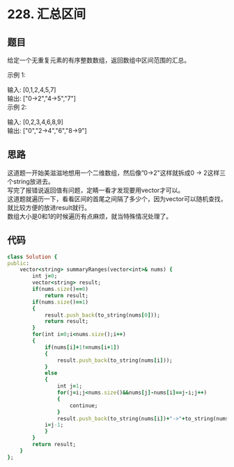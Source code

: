 # 228. 汇总区间
## 题目
给定一个无重复元素的有序整数数组，返回数组中区间范围的汇总。  

示例 1:  

输入: [0,1,2,4,5,7]  
输出: ["0->2","4->5","7"]  
示例 2:  

输入: [0,2,3,4,6,8,9]  
输出: ["0","2->4","6","8->9"]  
## 思路
这道题一开始美滋滋地想用一个二维数组，然后像”0->2"这样就拆成0 -> 2这样三个string放进去。  
写完了报错说返回值有问题，定睛一看才发现要用vector<string>才可以。  
这道题就遍历一下，看看区间的首尾之间隔了多少个，因为vector可以随机查找，就比较方便的放进result就行。  
数组大小是0和1的时候遍历有点麻烦，就当特殊情况处理了。  
## 代码
```ruby
class Solution {
public:
    vector<string> summaryRanges(vector<int>& nums) {
        int j=0;
        vector<string> result;
        if(nums.size()==0)
            return result;
        if(nums.size()==1)
        {
            result.push_back(to_string(nums[0]));
            return result;
        }
        for(int i=0;i<nums.size();i++)
        {
            if(nums[i]+1!=nums[i+1])
            {
                result.push_back(to_string(nums[i]));
            }
            else
            {
                int j=1;
                for(j=i;j<nums.size()&&nums[j]-nums[i]==j-i;j++)
                {
                    continue;
                }
                result.push_back(to_string(nums[i])+"->"+to_string(nums[j-1]));
            i=j-1;
            }
        }
        return result;
    }
};
```
